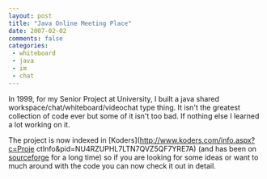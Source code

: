 ```yaml
---
layout: post
title: "Java Online Meeting Place"
date: 2007-02-02
comments: false
categories:
 - whiteboard
 - java
 - im
 - chat
---
```

In 1999, for my Senior Project at University, I built a java shared
workspace/chat/whiteboard/videochat type thing. It isn't the greatest
collection of code ever but some of it isn't too bad. If nothing else I
learned a lot working on it.  
  
The project is now indexed in [Koders](http://www.koders.com/info.aspx?c=Proje
ctInfo&pid=NU4RZUPHL7LTN7QVZ5QF7YRE7A) (and has been on
[sourceforge](http://sourceforge.net/projects/sharedspace/) for a long time)
so if you are looking for some ideas or want to much around with the code you
can now check it out in detail.

